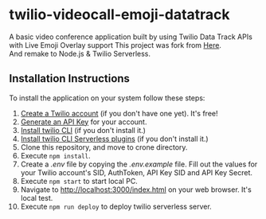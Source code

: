 # twilio-videocall-emoji-datatrack

A basic video conference application built by using Twilio Data Track APIs with Live Emoji Overlay support
This project was fork from [Here](https://github.com/abhimanyu-bitsgoa/twilio-videocall-emoji-datatrack).  
And remake to Node.js & Twilio Serverless.

## Installation Instructions

To install the application on your system follow these steps:

1. [Create a Twilio account](https://cloudapi.kddi-web.com/signup) (if you don't have one yet). It's free!
2. [Generate an API Key](https://www.twilio.com/console/project/api-keys) for your account.
3. [Install twilio CLI](https://qiita.com/mobilebiz/items/456ce8b455f6aa84cc1e) (if you don't install it.)
4. [Install twilio CLI Serverless plugins](https://qiita.com/mobilebiz/items/fb4439bf162098e345ae) (if you don't install it.)
5. Clone this repository, and move to crone directory.
6. Execute `npm install`.
7. Create a _.env_ file by copying the _.env.example_ file. Fill out the values for your Twilio account's SID, AuthToken, API Key SID and API Key Secret.
8. Execute `npm start` to start local PC.
9. Navigate to [http://localhost:3000/index.html](http://localhost:3000/index.html) on your web browser. It's local test.
10. Execute `npm run deploy` to deploy twilio serverless server.
